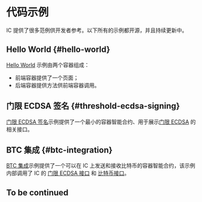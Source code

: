 # 代码示例

IC 提供了很多范例供开发者参考。以下所有的示例都开源，并且持续更新中。

## Hello World {#hello-world}

[Hello World](../1-hello-world/index.md) 示例由两个容器组成：
- 前端容器提供了一个页面；
- 后端容器提供方法供前端容器调用。

## 门限 ECDSA 签名 {#threshold-ecdsa-signing}

[门限 ECDSA 签名](./1-threshold-ecdsa/index.md)示例提供了一个最小的容器智能合约、用于展示[门限 ECDSA](https://internetcomputer.org/docs/current/developer-docs/integrations/t-ecdsa/) 的相关接口。

## BTC 集成 {#btc-integration}

[BTC 集成](./2-btc-integration/index.md)示例提供了一个可以在 IC 上发送和接收比特币的容器智能合约，该示例内部调用了 IC 的 [门限 ECDSA 接口](https://internetcomputer.org/docs/current/references/ic-interface-spec/#ic-ecdsa_public_key) 和 [比特币接口](https://internetcomputer.org/docs/current/references/ic-interface-spec/#ic-bitcoin-api)。

## To be continued
